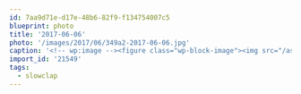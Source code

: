 ```yaml
---
id: 7aa9d71e-d17e-48b6-82f9-f134754007c5
blueprint: photo
title: '2017-06-06'
photo: '/images/2017/06/349a2-2017-06-06.jpg'
caption: '<!-- wp:image --><figure class="wp-block-image"><img src="/assets/images/2017/06/349a2-2017-06-06.jpg" /></figure><!-- /wp:image --><!-- wp:paragraph --><p>"Oh cool, ANOTHER photo of you running" #slowclap</p><!-- /wp:paragraph -->'
import_id: '21549'
tags:
  - slowclap
---
```

